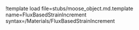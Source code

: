 !template load file=stubs/moose_object.md.template name=FluxBasedStrainIncrement syntax=/Materials/FluxBasedStrainIncrement